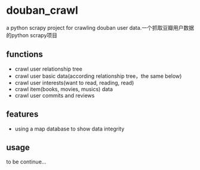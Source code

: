 # douban_crawl

a python scrapy project for crawling douban user data.一个抓取豆瓣用户数据的python scrapy项目

## functions

* crawl user relationship tree
* crawl user basic data(according relationship tree，the same below)
* crawl user interests(want to read, reading, read)
* crawl item(books, movies, musics) data
* crawl user commits and reviews

## features

* using a map database to show data integrity

## usage

to be continue...
